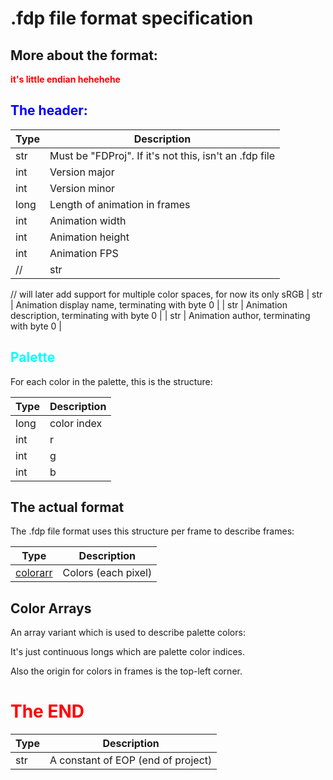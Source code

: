 # .fdp file format specification

  

## More about the format:

<span style="color: red;">__it's little endian hehehehe__</span>

  

## <span style="color: blue;">The header:</span>

  
| Type | Description |
| ---- | ----------- |
| str  | Must be "FDProj". If it's not this, isn't an .fdp file |
| int  | Version major |
| int  | Version minor |
| long | Length of animation in frames |
| int  | Animation width |
| int  | Animation height |
| int  | Animation FPS |
//| str  | Color space eg. sRGB, terminating with '.' |
// will later add support for multiple color spaces, for now its only sRGB
| str  | Animation display name, terminating with byte 0 |
| str  | Animation description, terminating with byte 0 |
| str  | Animation author, terminating with byte 0 |
  

## <span style="color: cyan;">Palette</span>

For each color in the palette, this is the structure:

| Type | Description |
| ---- | ----------- |
| long | color index |
| int  | r |
| int  | g |
| int  | b |

  
  

## The actual format

The .fdp file format uses this structure per frame to describe frames:

| Type | Description |
|-------|------------|
| [colorarr](#color-arrays) | Colors (each pixel) |

  

## Color Arrays

An array variant which is used to describe palette colors:

It's just continuous longs which are palette color indices.

Also the origin for colors in frames is the top-left corner.

  

# <span style="color: red;">The END</span>

| Type | Description |
| ---- | ----------- |
| str  | A constant of EOP (end of project)

